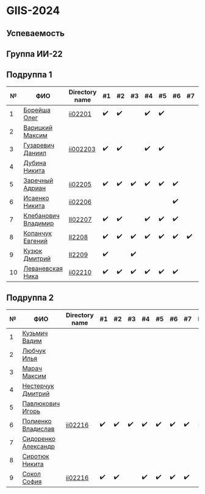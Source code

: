 # GIIS-2024

## Успеваемость

## Группа ИИ-22

## Подруппа 1

| №   | ФИО                                                                     | Directory name          |        #1        | #2  | #3  | #4  | #5  | #6  | #7  | Рейтинг | Амбиции | Реальность |
| --- | ----------------------------------------------------------------------- | ----------------------- | ---------------- | --- | --- | --- | --- | --- | --- | ------- | ------- | ------- |
| 1   | [Борейша Олег](https://github.com/orgs/brstu/people/psijikk)            |[ii02201](/trunk/ii02201)|:heavy_check_mark:|:heavy_check_mark:|     |:heavy_check_mark:|:heavy_check_mark:|     |     |    5     |  10      |  7      |
| 2   | [Варицкий Максим](https://github.com/MaximVaritskiy)                    |                         |                  |     |     |     |     |     |     |         |   5     |   0     |
| 3   | [Гузаревич Даниил](https://github.com/orgs/brstu/people/lumonces)       |[ii002203](/trunk/ii002203)|:heavy_check_mark:|:heavy_check_mark:|     |:heavy_check_mark:|:heavy_check_mark:|     |     |   5  |   8     |   4     |
| 4   | [Дубина Никита](https://github.com/AfiSix)                              |                         |                  |     |     |     |     |     |     |         |   9     |   0     |
| 5   | [Заречный Адриан](https://github.com/orgs/brstu/people/Adryian4ik)      |[ii02205](/trunk/ii02205)|:heavy_check_mark:|:heavy_check_mark:|:heavy_check_mark:|:heavy_check_mark:|:heavy_check_mark:|:heavy_check_mark:|     |   5      |    10    |  10      |
| 6   | [Исаенко Никита](https://github.com/IsaenkoNikita)                      |[ii02206](/trunk/ii02206)|     |     |     |     |     |:heavy_check_mark:|     |     |     8    |     5    |
| 7   | [Клебанович Владимир](https://github.com/KlebanovichVladimir)           |[II02207](./trunk/ii02207)|:heavy_check_mark:|:heavy_check_mark:|  |:heavy_check_mark:|:heavy_check_mark:|:heavy_check_mark:|         |        | 8 | 7|
| 8   | [Копанчук Евгений](https://github.com/orgs/brstu/people/Corowka)        |[II2208](./trunk/ii02208) |:heavy_check_mark:|:heavy_check_mark:|:heavy_check_mark:|:heavy_check_mark:|:heavy_check_mark:|:heavy_check_mark:|:heavy_check_mark:|    5     |    10    |   10     
| 9   | [Кузюк Дмитрий](https://github.com/NeDoReAn)                            |[II2209](./trunk/ii02209)|:heavy_check_mark:||:heavy_check_mark:|     |     |     |     |         |       10 |      0  |
| 10  | [Леваневская Ника](https://github.com/orgs/brstu/people/neonchikCallMe) |[ii02210](./trunk/ii02210)|:heavy_check_mark:|:heavy_check_mark:|:heavy_check_mark:|:heavy_check_mark:|:heavy_check_mark:|:heavy_check_mark:|     |   5      |   10     |    10    |

## Подруппа 2

| №   | ФИО                                                              | Directory name | #1  | #2  | #3  | #4  | #5  | #6  | #7  | Рейтинг | Амбиции | Реальность |
| --- | ---------------------------------------------------------------- | -------------- | --- | --- | --- | --- | --- | --- | --- | ------- | ------- | ------- |
| 1   | [Кузьмич Вадим](https://github.com/orgs/brstu/people/vkn10)      |                |     |     |     |     |     |     |     |         |         |         |
| 2   | [Любчук Илья](https://github.com/snep1one)                       |                |     |     |     |     |     |     |     |         |    5    |   0     |
| 3   | [Марач Максим](https://github.com/orgs/brstu/people/MaximMarach) |                |     |     |     |     |     |     |     |         |         |         |
| 4   | [Нестерчук Дмитрий](https://github.com/nesterchuk11)             |                |     |     |     |     |     |     |     |         |  5      |    0    |
| 5   | [Павлюкович Игорь](https://github.com/orgs/brstu/people/Kre1kh)  |                |     |     |     |     |     |     |     |         |    4    |    0    |
| 6 | [Полиенко Владислав](https://github.com/TomiokaGiuy) |[ii02216](./trunk/ii02216)|:heavy_check_mark:|:heavy_check_mark:|:heavy_check_mark:|:heavy_check_mark:|:heavy_check_mark:|:heavy_check_mark:|:heavy_check_mark:| 5 | 10 | 10 |
| 7   | [Сидоренко Александр](https://github.com/6mashina)               |                |     |     |     |     |     |     |     |         |         |         |
| 8   | [Сиротюк Никита](https://github.com/orgs/brstu/people/SirnikSan) |                |     |     |     |     |     |     |     |         |         |         |
| 9   | [Сокол София](https://github.com/DeAiVil)                        |[ii02216](./trunk/ii02219)|:heavy_check_mark:|:heavy_check_mark:|     |:heavy_check_mark:|:heavy_check_mark:|:heavy_check_mark:|:heavy_check_mark:|         |       9 |    9    |

